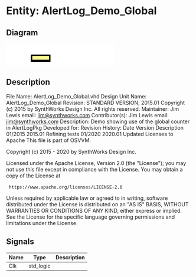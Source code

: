 # Entity: AlertLog_Demo_Global
## Diagram
![Diagram](AlertLog_Demo_Global.svg "Diagram")
## Description
 File Name:         AlertLog_Demo_Global.vhd
 Design Unit Name:  AlertLog_Demo_Global
 Revision:          STANDARD VERSION,  2015.01
 Copyright (c) 2015 by SynthWorks Design Inc.  All rights reserved.
 Maintainer:        Jim Lewis      email:  jim@synthworks.com
 Contributor(s):
    Jim Lewis      email:  jim@synthworks.com
 Description:
   Demo showing use of the global counter in AlertLogPkg
 Developed for:
 Revision History:
   Date      Version    Description
   01/2015   2015.01    Refining tests
   01/2020   2020.01    Updated Licenses to Apache
 This file is part of OSVVM.
 
 Copyright (c) 2015 - 2020 by SynthWorks Design Inc.  
 
 Licensed under the Apache License, Version 2.0 (the "License");
 you may not use this file except in compliance with the License.
 You may obtain a copy of the License at
 
     https://www.apache.org/licenses/LICENSE-2.0
 
 Unless required by applicable law or agreed to in writing, software
 distributed under the License is distributed on an "AS IS" BASIS,
 WITHOUT WARRANTIES OR CONDITIONS OF ANY KIND, either express or implied.
 See the License for the specific language governing permissions and
 limitations under the License.
 
## Signals
| Name | Type      | Description |
| ---- | --------- | ----------- |
| Clk  | std_logic |             |
